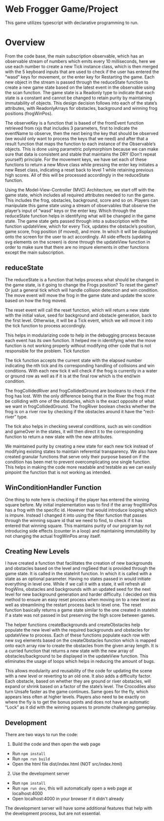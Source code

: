 # Web Frogger Game/Project
This game utilizes typescript with declarative programming to run.

# Overview
From the code base, the main subscription observable, which has an observable stream of
numbers which emits every 10 milliseconds, here we use each number to create a new Tick
instance class, which is then merged with the 5 keyboard inputs that are used to check if the
user has entered the “wasd” keys for movement, or the enter key for Restarting the game. Each
new object in the stream is passed through the reduceState function to create a new game state
based on the latest event in the observable using the scan function.
The game state is a Readonly type to indicate that each state is a constant and cannot be
changed to retain purity by maintaining immutability of objects. This design decision follows into
each of the state’s attributes, with ReadonlyArrays for obstacles, background and winning frog
positions (frogWinPos).

The observeKey is a function that is based of the fromEvent function retrieved from rxjs that
includes 3 parameters, first to indicate the eventName to observe, then the next being the key
that should be observed (we would only want to process the keys that we need) and after that a
result function that maps the function to each instance of the Observable’s objects. This is done
using parametric polymorphism because we can make sure that data is consistent and stable
that maintains the DRY (Don’t repeat yourself) principle.
For the movement keys, we have set each of these functions to return a new Move class while
pressing the enter key initiates a new Reset class, indicating a reset back to level 1 while
retaining previous high scores. All of this will be processed accordingly in the reduceState
function.

Using the Model-View-Controller (MVC) Architecture, we start off with the game state, which
includes all required attributes needed to run the game. This includes the frog, obstacles,
background, score and so on. Players can manipulate this game state using a stream of
observables that observe the player’s input of “wasd” keys or the enter key. Which through the
reduceState function helps in identifying what will be changed in the game state. The game
state gets passed through into a subscription with the function updateView, which for every Tick,
updates the obstacle’s position, game score, frog position (if moved), and more. In which it will
be displayed onto the screen for the user to act accordingly. All side effects (updating svg
elements on the screen) is done through the updateView function in order to make sure that
there are no impure elements in other functions except the main subscription.

## reduceState

The reduceState is a function that helps process what should be changed in the game state, is it
going to change the Frogs position? To reset the game? Or just a general tick which will handle
collision detection and win condition.
The move event will move the frog in the game state and update the score based on how the
frog moved.

The reset event will call the reset function, which will return a new state with the initial value,
seed for background and obstacle generation, back to the first level.
Otherwise, it will be a Tick event, which we will move it into the tick function to process
accordingly.

This helps in modularizing code to help in the debugging process because each event has its
own function. It helped me in identifying when the move function is not working properly without
modifying other code that is not responsible for the problem.
Tick function

The tick function accepts the current state with the elapsed number indicating the nth tick and its
corresponding handling of collisions and win conditions. With each new tick it will check if the
frog is currently in a water or ground row as well as if it is at the final row which is the end/win
condition.

The frogCollidedRiver and frogCollidedGround are booleans to check if the frog has lost. With
the only difference being that in the River the frog must be colliding with one of the obstacles,
which is the exact opposite of what we want in frogCollidedGround. The frogRiver boolean
checks whether the frog is on a river row by checking if the obstacles around it have the
“rect-river” type.

The tick also helps in checking several conditions, such as win condition and gameOver in the
states, it will then direct it to the corresponding function to return a new state with the new
attributes.

We maintained purity by creating a new state for each new tick instead of modifying existing
states to maintain referential transparency. We also have created granular functions that serve
only their purpose based on if the condition has been met to prevent overcomplicating one
single function. This helps in making the code more readable and testable as we can easily
pinpoint the function that is not working as intended.

## WinConditionHandler Function

One thing to note here is checking if the player has entered the winning square before. My initial
implementation was to find if the array frogWinPos has a frog with the specific id. However that
would introduce looping which is impure. Instead I changed it into using the filter function that
passes through the winning square id that we need to find, to check if it has entered that
winning square. This maintains purity of our program by not introducing side effects (counter in
a loop) and maintaining immutability by not changing the actual frogWinPos array itself.

## Creating New Levels
I have created a function that facilitates the creation of new backgrounds and obstacles based
on the level and rngSeed that is provided through the game state. It is called in the stateInit
function. In which it is called with a state as an optional parameter. Having no states passed in
would initiate everything in level one. While if we call it with a state, it will refresh all frogWins,
obstacles and backgrounds with an updated seed for the next level for new background
generation and harder difficulty. I decided on this method to ensure an easy reset process when
moving on to a new level as well as streamlining the restart process back to level one. The reset
function basically returns a game state similar to the one created in stateInit if a state was not
passed in but preserving the high score between games.

The helper functions createBackgrounds and createObstacles help populate the new level with
the required backgrounds and obstacles for updateView to process. Each of these functions
populate each row with new svg elements based on the createObstacles function which is
mapped onto each array row to create the obstacles from the given array length. It is a curried
function that returns a new state with the new array of obstacles/background to be displayed in
the updateView function. This eliminates the usage of loops which helps in reducing the amount
of bugs.

This allows modularity and reusability of the code for updating the scene with a new level or
reverting to an old one. It also adds a difficulty factor. Each obstacle, based on whether they are
ground or river obstacles, will expand or shrink based on a factor of the state’s level. The
Crocodiles also turn Unsafe faster as the game continues. Same goes for the fly, which appears
less often at higher levels. Players also need to be exactly on where the fly is to get the bonus
points and does not have an automatic “Lock” as it did with the winning squares to promote
challenging gameplay.

## Development

There are two ways to run the code:

1. Build the code and then open the web page

- Run `npm install`
- Run `npm run build`
- Open the html file dist/index.html (NOT src/index.html)

2. Use the development server

- Run `npm install`
- Run `npm run dev`, this will automatically open a web page at localhost:4000
- Open localhost:4000 in your browser if it didn't already

The development server will have some additional features that help with the
development process, but are not essential.
